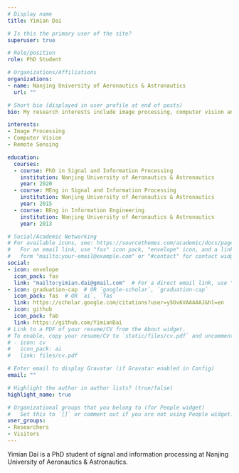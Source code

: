 ```yaml
---
# Display name
title: Yimian Dai

# Is this the primary user of the site?
superuser: true

# Role/position
role: PhD Student 

# Organizations/Affiliations
organizations:
- name: Nanjing University of Aeronautics & Astronautics
  url: ""

# Short bio (displayed in user profile at end of posts)
bio: My research interests include image processing, computer vision and remote sensing.

interests:
- Image Processing
- Computer Vision
- Remote Sensing

education:
  courses:
  - course: PhD in Signal and Information Processing
    institution: Nanjing University of Aeronautics & Astronautics
    year: 2020
  - course: MEng in Signal and Information Processing
    institution: Nanjing University of Aeronautics & Astronautics
    year: 2015
  - course: BEng in Information Engineering
    institution: Nanjing University of Aeronautics & Astronautics
    year: 2013

# Social/Academic Networking
# For available icons, see: https://sourcethemes.com/academic/docs/page-builder/#icons
#   For an email link, use "fas" icon pack, "envelope" icon, and a link in the
#   form "mailto:your-email@example.com" or "#contact" for contact widget.
social:
- icon: envelope
  icon_pack: fas
  link: "mailto:yimian.dai@gmail.com"  # For a direct email link, use "mailto:test@example.org".
- icon: graduation-cap  # OR `google-scholar`, `graduation-cap`
  icon_pack: fas  # OR `ai`, `fas`
  link: https://scholar.google.com/citations?user=y5Ov6VAAAAAJ&hl=en
- icon: github
  icon_pack: fab
  link: https://github.com/YimianDai
# Link to a PDF of your resume/CV from the About widget.
# To enable, copy your resume/CV to `static/files/cv.pdf` and uncomment the lines below.
# - icon: cv
#   icon_pack: ai
#   link: files/cv.pdf

# Enter email to display Gravatar (if Gravatar enabled in Config)
email: ""

# Highlight the author in author lists? (true/false)
highlight_name: true

# Organizational groups that you belong to (for People widget)
#   Set this to `[]` or comment out if you are not using People widget.
user_groups:
- Researchers
- Visitors
---
```


Yimian Dai is a PhD student of signal and information processing at Nanjing University of Aeronautics & Astronautics. 
